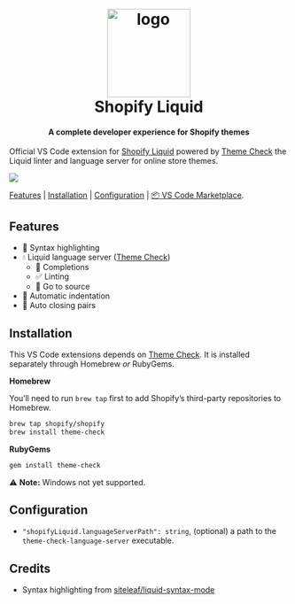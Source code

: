 <h1 align="center" style="position: relative;" >
  <br>
    <img src="https://github.com/Shopify/theme-check-vscode/blob/master/images/shopify_glyph.png?raw=true" alt="logo" width="150" height="160">
  <br>
  Shopify Liquid
  <br>
</h1>

<h4 align="center">A complete developer experience for Shopify themes</h4>

Official VS Code extension for [Shopify Liquid](https://shopify.dev/docs/themes) powered by [Theme Check][tc] the Liquid linter and language server for online store themes.

![](https://github.com/Shopify/theme-check-vscode/blob/feature/readme-revamp/images/demo.gif?raw=true)

[Features](#features) |  [Installation](#installation) | [Configuration](#configuration) | [📦 VS Code Marketplace](https://marketplace.visualstudio.com/items?itemName=shopify.theme-check-vscode).

## Features

- 🎨 Syntax highlighting
- 💧 Liquid language server ([Theme Check][tc])
  - 📗 Completions
  - ✅ Linting
  - 🔎 Go to source
- 📐 Automatic indentation
- 🎎 Auto closing pairs

## Installation

This VS Code extensions depends on [Theme Check][tc]. It is installed separately through Homebrew _or_ RubyGems.

**Homebrew**

You’ll need to run `brew tap` first to add Shopify’s third-party repositories to Homebrew.

```sh
brew tap shopify/shopify
brew install theme-check
```

**RubyGems**

```sh
gem install theme-check
```

⚠️ **Note:** Windows not yet supported.

## Configuration

- `"shopifyLiquid.languageServerPath": string`, (optional) a path to the `theme-check-language-server` executable.

[tc]: https://github.com/Shopify/theme-check

## Credits

- Syntax highlighting from [siteleaf/liquid-syntax-mode](https://github.com/siteleaf/liquid-syntax-mode)

